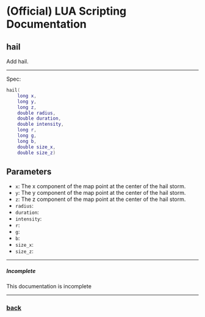 
# (Official) LUA Scripting Documentation

## hail

Add hail.

___

Spec:

```lua
hail(
	long x,
	long y,
	long z,
	double radius,
	double duration,
	double intensity,
	long r,
	long g,
	long b,
	double size_x,
	double size_z)
```

## Parameters

- `x`: The x component of the map point at the center of the hail storm.
- `y`: The y component of the map point at the center of the hail storm.
- `z`: The z component of the map point at the center of the hail storm.
- `radius`: 
- `duration`: 
- `intensity`: 
- `r`: 
- `g`: 
- `b`: 
- `size_x`: 
- `size_z`: 

___

##### Incomplete

This documentation is incomplete

___

### [back](../weather)
